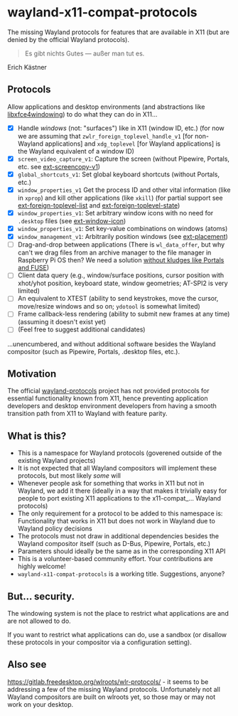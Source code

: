 # wayland-x11-compat-protocols

The missing Wayland protocols for features that are available in X11 (but are denied by the official Wayland protocols).

> Es gibt nichts Gutes ― außer man tut es.

Erich Kästner

## Protocols

Allow applications and desktop environments (and abstractions like [libxfce4windowing](https://gitlab.xfce.org/xfce/libxfce4windowing)) to do what they can do in X11...

- [x] Handle _windows_ (not: "surfaces") like in X11 (window ID, etc.) (for now we are assuming that `zwlr_foreign_toplevel_handle_v1` [for non-Wayland applications] and `xdg_toplevel` [for Wayland applications] is the Wayland equivalent of a window ID)
- [x] `screen_video_capture_v1`: Capture the screen (without Pipewire, Portals, etc. see [ext-screencopy-v1](https://gitlab.freedesktop.org/wayland/wayland-protocols/-/merge_requests/124))
- [x] `global_shortcuts_v1`: Set global keyboard shortcuts (without Portals, etc.)
- [x] `window_properties_v1` Get the process ID and other vital information (like in `xprop`) and kill other applications (like `xkill`) (for partial support see [ext-foreign-toplevel-list](https://gitlab.freedesktop.org/wayland/wayland-protocols/-/merge_requests/187) and [ext-foreign-toplevel-state](https://gitlab.freedesktop.org/wayland/wayland-protocols/-/merge_requests/196))
- [x] `window_properties_v1`: Set arbitrary window icons with no need for `.desktop` files (see [ext-window-icon](https://gitlab.freedesktop.org/wayland/wayland-protocols/-/merge_requests/269))
- [x] `window_properties_v1`: Set key-value combinations on windows (atoms)
- [x] `window_management_v1`: Arbitrarily position windows (see [ext-placement](https://gitlab.freedesktop.org/wayland/wayland-protocols/-/merge_requests/247))
- [ ] Drag-and-drop between applications (There is `wl_data_offer`, but why can't we drag files from an archive manager to the file manager in Raspberry Pi OS then? We need a solution [without kludges like Portals and FUSE](https://gitlab.gnome.org/AlynxZhou/file-roller/-/commit/80f53ece6714c89f604a80d60a2153e7599060fd)) 
- [ ] Client data query (e.g., window/surface positions, cursor position with xhot/yhot position, keyboard state, window geometries; AT-SPI2 is very limited)
- [ ] An equivalent to XTEST (ability to send keystrokes, move the cursor, move/resize windows and so on; `ydotool` is somewhat limited)
- [ ] Frame callback-less rendering (ability to submit new frames at any time) (assuming it doesn't exist yet)
- [ ] (Feel free to suggest additional candidates)

...unencumbered, and without additional software besides the Wayland compositor (such as Pipewire, Portals, .desktop files, etc.).

## Motivation

The official [wayland-protocols](https://gitlab.freedesktop.org/wayland/wayland-protocols) project has not provided protocols for essential functionality known from X11, hence preventing application developers and desktop environment developers from having a smooth transition path from X11 to Wayland with feature parity.

## What is this?

* This is a namespace for Wayland protocols (goverened outside of the existing Wayland projects)
* It is not expected that all Wayland compositors will implement these protocols, but most likely _some_ will
* Whenever people ask for something that works in X11 but not in Wayland, we add it there (ideally in a way that makes it trivially easy for people to port existing X11 applications to the x11-compat_... Wayland protocols)
* The only requirement for a protocol to be added to this namespace is: Functionality that works in X11 but does not work in Wayland due to Wayland policy decisions
* The protocols must not draw in additional dependencies besides the Wayland compositor itself (such as D-Bus, Pipewire, Portals, etc.)
* Parameters should ideally be the same as in the corresponding X11 API
* This is a volunteer-based community effort. Your contributions are highly welcome!
* `wayland-x11-compat-protocols` is a working title. Suggestions, anyone?

## But... security.

The windowing system is not the place to restrict what applications are and are not allowed to do.

If you want to restrict what applications can do, use a sandbox (or disallow these protocols in your compositor via a configuration setting).

## Also see

https://gitlab.freedesktop.org/wlroots/wlr-protocols/ - it seems to be addressing a few of the missing Wayland protocols. Unfortunately not all Wayland compositors are built on wlroots yet, so those may or may not work on your desktop.
